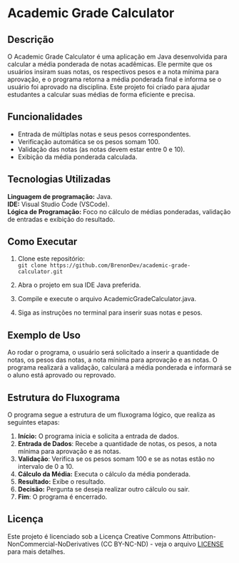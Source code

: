 # Academic Grade Calculator

## Descrição
O Academic Grade Calculator é uma aplicação em Java desenvolvida para calcular a média ponderada de notas acadêmicas. Ele permite que os usuários insiram suas notas, os respectivos pesos e a nota mínima para aprovação, e o programa retorna a média ponderada final e informa se o usuário foi aprovado na disciplina. Este projeto foi criado para ajudar estudantes a calcular suas médias de forma eficiente e precisa.

## Funcionalidades  
- Entrada de múltiplas notas e seus pesos correspondentes.
- Verificação automática se os pesos somam 100.
- Validação das notas (as notas devem estar entre 0 e 10).
- Exibição da média ponderada calculada.

## Tecnologias Utilizadas
**Linguagem de programação:** Java.  
**IDE:** Visual Studio Code (VSCode).  
**Lógica de Programação:** Foco no cálculo de médias ponderadas, validação de entradas e exibição do resultado.  

## Como Executar

1. Clone este repositório:  
`git clone https://github.com/BrenonDev/academic-grade-calculator.git`

2. Abra o projeto em sua IDE Java preferida.

3. Compile e execute o arquivo AcademicGradeCalculator.java.

4. Siga as instruções no terminal para inserir suas notas e pesos.

## Exemplo de Uso
Ao rodar o programa, o usuário será solicitado a inserir a quantidade de notas, os pesos das notas, a nota mínima para aprovação e as notas. O programa realizará a validação, calculará a média ponderada e informará se o aluno está aprovado ou reprovado.

## Estrutura do Fluxograma
O programa segue a estrutura de um fluxograma lógico, que realiza as seguintes etapas:

1. **Início:** O programa inicia e solicita a entrada de dados.
2. **Entrada de Dados**: Recebe a quantidade de notas, os pesos, a nota mínima para aprovação e as notas.
3. **Validação**: Verifica se os pesos somam 100 e se as notas estão no intervalo de 0 a 10.
4. **Cálculo da Média:** Executa o cálculo da média ponderada.
5. **Resultado:** Exibe o resultado.
6. **Decisão:** Pergunta se deseja realizar outro cálculo ou sair.
7. **Fim**: O programa é encerrado.

## Licença
Este projeto é licenciado sob a Licença Creative Commons Attribution-NonCommercial-NoDerivatives (CC BY-NC-ND) - veja o arquivo [LICENSE](./LICENSE) para mais detalhes.